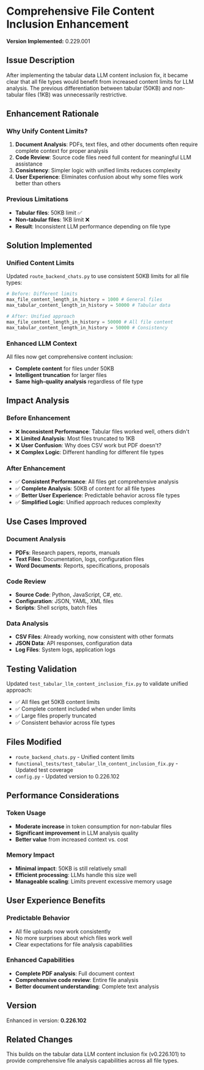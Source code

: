 # Comprehensive File Content Inclusion Enhancement

**Version Implemented:** 0.229.001

## Issue Description
After implementing the tabular data LLM content inclusion fix, it became clear that all file types would benefit from increased content limits for LLM analysis. The previous differentiation between tabular (50KB) and non-tabular files (1KB) was unnecessarily restrictive.

## Enhancement Rationale

### Why Unify Content Limits?
1. **Document Analysis**: PDFs, text files, and other documents often require complete context for proper analysis
2. **Code Review**: Source code files need full content for meaningful LLM assistance
3. **Consistency**: Simpler logic with unified limits reduces complexity
4. **User Experience**: Eliminates confusion about why some files work better than others

### Previous Limitations
- **Tabular files**: 50KB limit ✅
- **Non-tabular files**: 1KB limit ❌
- **Result**: Inconsistent LLM performance depending on file type

## Solution Implemented

### Unified Content Limits
Updated `route_backend_chats.py` to use consistent 50KB limits for all file types:

```python
# Before: Different limits
max_file_content_length_in_history = 1000 # General files
max_tabular_content_length_in_history = 50000 # Tabular data

# After: Unified approach
max_file_content_length_in_history = 50000 # All file content
max_tabular_content_length_in_history = 50000 # Consistency
```

### Enhanced LLM Context
All files now get comprehensive content inclusion:
- **Complete content** for files under 50KB
- **Intelligent truncation** for larger files
- **Same high-quality analysis** regardless of file type

## Impact Analysis

### Before Enhancement
- ❌ **Inconsistent Performance**: Tabular files worked well, others didn't
- ❌ **Limited Analysis**: Most files truncated to 1KB
- ❌ **User Confusion**: Why does CSV work but PDF doesn't?
- ❌ **Complex Logic**: Different handling for different file types

### After Enhancement
- ✅ **Consistent Performance**: All files get comprehensive analysis
- ✅ **Complete Analysis**: 50KB of content for all file types
- ✅ **Better User Experience**: Predictable behavior across file types
- ✅ **Simplified Logic**: Unified approach reduces complexity

## Use Cases Improved

### Document Analysis
- **PDFs**: Research papers, reports, manuals
- **Text Files**: Documentation, logs, configuration files
- **Word Documents**: Reports, specifications, proposals

### Code Review
- **Source Code**: Python, JavaScript, C#, etc.
- **Configuration**: JSON, YAML, XML files
- **Scripts**: Shell scripts, batch files

### Data Analysis
- **CSV Files**: Already working, now consistent with other formats
- **JSON Data**: API responses, configuration data
- **Log Files**: System logs, application logs

## Testing Validation

Updated `test_tabular_llm_content_inclusion_fix.py` to validate unified approach:
- ✅ All files get 50KB content limits
- ✅ Complete content included when under limits
- ✅ Large files properly truncated
- ✅ Consistent behavior across file types

## Files Modified
- `route_backend_chats.py` - Unified content limits
- `functional_tests/test_tabular_llm_content_inclusion_fix.py` - Updated test coverage
- `config.py` - Updated version to 0.226.102

## Performance Considerations

### Token Usage
- **Moderate increase** in token consumption for non-tabular files
- **Significant improvement** in LLM analysis quality
- **Better value** from increased context vs. cost

### Memory Impact
- **Minimal impact**: 50KB is still relatively small
- **Efficient processing**: LLMs handle this size well
- **Manageable scaling**: Limits prevent excessive memory usage

## User Experience Benefits

### Predictable Behavior
- All file uploads now work consistently
- No more surprises about which files work well
- Clear expectations for file analysis capabilities

### Enhanced Capabilities
- **Complete PDF analysis**: Full document context
- **Comprehensive code review**: Entire file analysis
- **Better document understanding**: Complete text analysis

## Version
Enhanced in version: **0.226.102**

## Related Changes
This builds on the tabular data LLM content inclusion fix (v0.226.101) to provide comprehensive file analysis capabilities across all file types.
